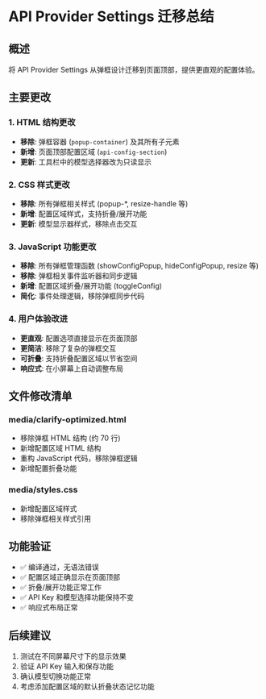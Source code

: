 # API Provider Settings 迁移总结

## 概述
将 API Provider Settings 从弹框设计迁移到页面顶部，提供更直观的配置体验。

## 主要更改

### 1. HTML 结构更改
- **移除**: 弹框容器 (`popup-container`) 及其所有子元素
- **新增**: 页面顶部配置区域 (`api-config-section`)
- **更新**: 工具栏中的模型选择器改为只读显示

### 2. CSS 样式更改
- **移除**: 所有弹框相关样式 (popup-*, resize-handle 等)
- **新增**: 配置区域样式，支持折叠/展开功能
- **更新**: 模型显示器样式，移除点击交互

### 3. JavaScript 功能更改
- **移除**: 所有弹框管理函数 (showConfigPopup, hideConfigPopup, resize 等)
- **移除**: 弹框相关事件监听器和同步逻辑
- **新增**: 配置区域折叠/展开功能 (toggleConfig)
- **简化**: 事件处理逻辑，移除弹框同步代码

### 4. 用户体验改进
- **更直观**: 配置选项直接显示在页面顶部
- **更简洁**: 移除了复杂的弹框交互
- **可折叠**: 支持折叠配置区域以节省空间
- **响应式**: 在小屏幕上自动调整布局

## 文件修改清单

### media/clarify-optimized.html
- 移除弹框 HTML 结构 (约 70 行)
- 新增配置区域 HTML 结构
- 重构 JavaScript 代码，移除弹框逻辑
- 新增配置折叠功能

### media/styles.css
- 新增配置区域样式
- 移除弹框相关样式引用

## 功能验证
- ✅ 编译通过，无语法错误
- ✅ 配置区域正确显示在页面顶部
- ✅ 折叠/展开功能正常工作
- ✅ API Key 和模型选择功能保持不变
- ✅ 响应式布局正常

## 后续建议
1. 测试在不同屏幕尺寸下的显示效果
2. 验证 API Key 输入和保存功能
3. 确认模型切换功能正常
4. 考虑添加配置区域的默认折叠状态记忆功能
